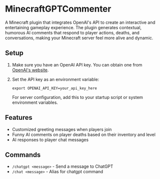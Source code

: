 # MinecraftGPTCommenter

A Minecraft plugin that integrates OpenAI's API to create an interactive and entertaining gameplay experience. The plugin generates contextual, humorous AI comments that respond to player actions, deaths, and conversations, making your Minecraft server feel more alive and dynamic.

## Setup

1. Make sure you have an OpenAI API key. You can obtain one from [OpenAI's website](https://platform.openai.com/api-keys).

2. Set the API key as an environment variable:
   ```
   export OPENAI_API_KEY=your_api_key_here
   ```
   For server configuration, add this to your startup script or system environment variables.


## Features

- Customized greeting messages when players join
- Funny AI comments on player deaths based on their inventory and level
- AI responses to player chat messages

## Commands

- `/chatgpt <message>` - Send a message to ChatGPT
- `/chat <message>` - Alias for chatgpt command 